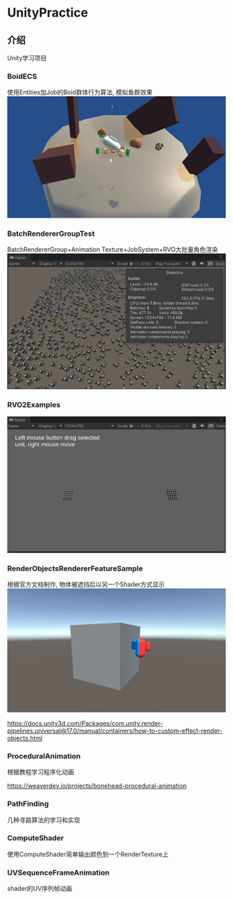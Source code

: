 # UnityPractice

## 介绍
Unity学习项目

### BoidECS
使用Entities加Job的Boid群体行为算法, 模拟鱼群效果
![效果图](images/boid效果.gif)
### BatchRendererGroupTest
BatchRendererGroup+Animation Texture+JobSystem+RVO大批量角色渲染
![效果图](images/BatchRendererGroupTest.png)
### RVO2Examples
![效果图](images/RVO2Test.gif)
### RenderObjectsRendererFeatureSample
根据官方文档制作, 物体被遮挡后以另一个Shader方式显示
![效果图](images/物体被遮挡后以另一个Shader显示.png)

https://docs.unity3d.com/Packages/com.unity.render-pipelines.universal@17.0/manual/containers/how-to-custom-effect-render-objects.html
### ProceduralAnimation
根据教程学习程序化动画

https://weaverdev.io/projects/bonehead-procedural-animation
### PathFinding
几种寻路算法的学习和实现
### ComputeShader 
使用ComputeShader简单输出颜色到一个RenderTexture上
### UVSequenceFrameAnimation
shader的UV序列帧动画